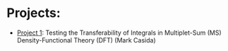 # Projects:

 - [Project 1](project1/README.md): Testing the Transferability of Integrals in Multiplet-Sum (MS) Density-Functional Theory (DFT) (Mark Casida)
